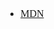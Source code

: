<font face="Simsun" size=3>

- [MDN](https://developer.mozilla.org/zh-CN/docs/Web/HTTP/Headers)

</font>